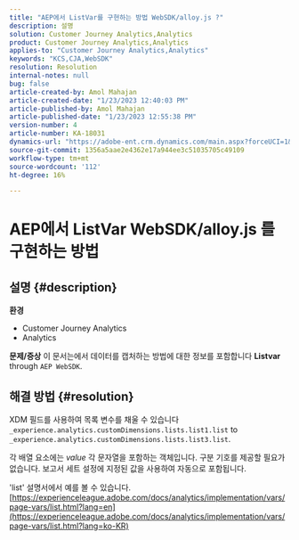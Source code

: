 ```yaml
---
title: "AEP에서 ListVar를 구현하는 방법 WebSDK/alloy.js ?"
description: 설명
solution: Customer Journey Analytics,Analytics
product: Customer Journey Analytics,Analytics
applies-to: "Customer Journey Analytics,Analytics"
keywords: "KCS,CJA,WebSDK"
resolution: Resolution
internal-notes: null
bug: false
article-created-by: Amol Mahajan
article-created-date: "1/23/2023 12:40:03 PM"
article-published-by: Amol Mahajan
article-published-date: "1/23/2023 12:55:38 PM"
version-number: 4
article-number: KA-18031
dynamics-url: "https://adobe-ent.crm.dynamics.com/main.aspx?forceUCI=1&pagetype=entityrecord&etn=knowledgearticle&id=ea81f808-1b9b-ed11-aad1-6045bd006239"
source-git-commit: 1356a5aae2e4362e17a944ee3c51035705c49109
workflow-type: tm+mt
source-wordcount: '112'
ht-degree: 16%

---
```


# AEP에서 ListVar WebSDK/alloy.js 를 구현하는 방법

## 설명 {#description}

<b>환경</b>
- Customer Journey Analytics
- Analytics



<b>문제/증상</b>
이 문서는에서 데이터를 캡처하는 방법에 대한 정보를 포함합니다 <b>Listvar </b>through `AEP WebSDK`.


## 해결 방법 {#resolution}

XDM 필드를 사용하여 목록 변수를 채울 수 있습니다<br>
`_experience.analytics.customDimensions.lists.list1.list` to `_experience.analytics.customDimensions.lists.list3.list`.

각 배열 요소에는 *value* 각 문자열을 포함하는 객체입니다. 구분 기호를 제공할 필요가 없습니다. 보고서 세트 설정에 지정된 값을 사용하여 자동으로 포함됩니다.

&#39;list&#39; 설명서에서 예를 볼 수 있습니다. [https://experienceleague.adobe.com/docs/analytics/implementation/vars/page-vars/list.html?lang=en](https://experienceleague.adobe.com/docs/analytics/implementation/vars/page-vars/list.html?lang=ko-KR)
